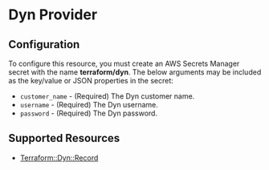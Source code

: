 # Dyn Provider

## Configuration

To configure this resource, you must create an AWS Secrets Manager secret with the name **terraform/dyn**. The below arguments may be included as the key/value or JSON properties in the secret:

* `customer_name` - (Required) The Dyn customer name.
* `username` - (Required) The Dyn username.
* `password` - (Required) The Dyn password.


## Supported Resources

* [Terraform::Dyn::Record](../resources/dyn/Terraform-Dyn-Record/docs/README.md)